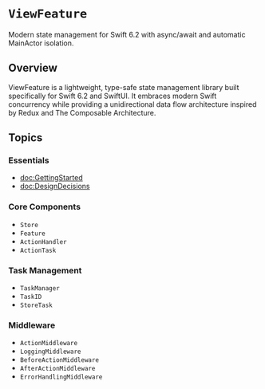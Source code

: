 # ``ViewFeature``

Modern state management for Swift 6.2 with async/await and automatic MainActor isolation.

## Overview

ViewFeature is a lightweight, type-safe state management library built specifically for Swift 6.2 and SwiftUI. It embraces modern Swift concurrency while providing a unidirectional data flow architecture inspired by Redux and The Composable Architecture.

## Topics

### Essentials

- <doc:GettingStarted>
- <doc:DesignDecisions>

### Core Components

- ``Store``
- ``Feature``
- ``ActionHandler``
- ``ActionTask``

### Task Management

- ``TaskManager``
- ``TaskID``
- ``StoreTask``

### Middleware

- ``ActionMiddleware``
- ``LoggingMiddleware``
- ``BeforeActionMiddleware``
- ``AfterActionMiddleware``
- ``ErrorHandlingMiddleware``
